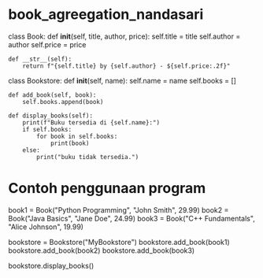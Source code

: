 # book_agreegation_nandasari
class Book:
    def __init__(self, title, author, price):
        self.title = title
        self.author = author
        self.price = price

    def __str__(self):
        return f"{self.title} by {self.author} - ${self.price:.2f}"


class Bookstore:
    def __init__(self, name):
        self.name = name
        self.books = []

    def add_book(self, book):
        self.books.append(book)

    def display_books(self):
        print(f"Buku tersedia di {self.name}:")
        if self.books:
            for book in self.books:
                print(book)
        else:
            print("buku tidak tersedia.")


# Contoh penggunaan program
book1 = Book("Python Programming", "John Smith", 29.99)
book2 = Book("Java Basics", "Jane Doe", 24.99)
book3 = Book("C++ Fundamentals", "Alice Johnson", 19.99)

bookstore = Bookstore("MyBookstore")
bookstore.add_book(book1)
bookstore.add_book(book2)
bookstore.add_book(book3)

bookstore.display_books()
